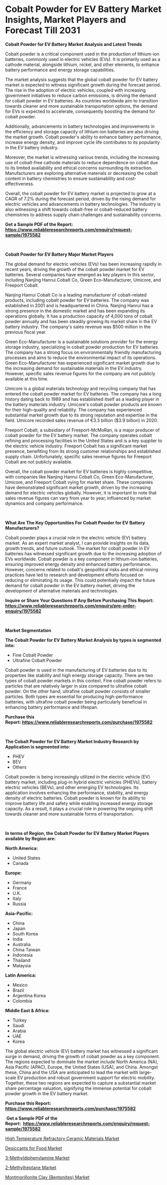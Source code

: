 <p><h1>Cobalt Powder for EV Battery Market Insights, Market Players and Forecast Till 2031</h1></p><p><strong>Cobalt Powder for EV Battery Market Analysis and Latest Trends</strong></p>
<p><p>Cobalt powder is a critical component used in the production of lithium-ion batteries, commonly used in electric vehicles (EVs). It is primarily used as a cathode material, alongside lithium, nickel, and other elements, to enhance battery performance and energy storage capabilities.</p><p>The market analysis suggests that the global cobalt powder for EV battery market is expected to witness significant growth during the forecast period. The rise in the adoption of electric vehicles, coupled with increasing government initiatives to reduce carbon emissions, is driving the demand for cobalt powder in EV batteries. As countries worldwide aim to transition towards cleaner and more sustainable transportation options, the demand for EVs is expected to accelerate, consequently boosting the demand for cobalt powder.</p><p>Additionally, advancements in battery technologies and improvements in the efficiency and storage capacity of lithium-ion batteries are also driving the market growth. Cobalt powder's ability to enhance battery performance, increase energy density, and improve cycle life contributes to its popularity in the EV battery industry.</p><p>Moreover, the market is witnessing various trends, including the increasing use of cobalt-free cathode materials to reduce dependence on cobalt due to its limited availability and ethical concerns surrounding its extraction. Manufacturers are exploring alternative materials or decreasing the cobalt content in battery chemistries to ensure sustainability and cost-effectiveness.</p><p>Overall, the cobalt powder for EV battery market is projected to grow at a CAGR of 7.2% during the forecast period, driven by the rising demand for electric vehicles and advancements in battery technologies. The industry is also witnessing a shift towards cobalt-free or cobalt-reduced battery chemistries to address supply chain challenges and sustainability concerns.</p></p>
<p><strong>Get a Sample PDF of the Report:&nbsp; <a href="https://www.reliableresearchreports.com/enquiry/request-sample/1975582">https://www.reliableresearchreports.com/enquiry/request-sample/1975582</a></strong></p>
<p>&nbsp;</p>
<p><strong>Cobalt Powder for EV Battery Major Market Players</strong></p>
<p><p>The global demand for electric vehicles (EVs) has been increasing rapidly in recent years, driving the growth of the cobalt powder market for EV batteries. Several companies have emerged as key players in this sector, including Nanjing Hanrui Cobalt Co, Green Eco-Manufacturer, Umicore, and Freeport Cobalt.</p><p>Nanjing Hanrui Cobalt Co is a leading manufacturer of cobalt-related products, including cobalt powder for EV batteries. The company was established in 2001 and is headquartered in China. Nanjing Hanrui has a strong presence in the domestic market and has been expanding its operations globally. It has a production capacity of 4,000 tons of cobalt powder annually and has been steadily growing its market share in the EV battery industry. The company's sales revenue was $500 million in the previous fiscal year.</p><p>Green Eco-Manufacturer is a sustainable solutions provider for the energy storage industry, specializing in cobalt powder production for EV batteries. The company has a strong focus on environmentally friendly manufacturing processes and aims to reduce the environmental impact of its operations. Green Eco-Manufacturer has experienced significant market growth due to the increasing demand for sustainable materials in the EV industry. However, specific sales revenue figures for the company are not publicly available at this time.</p><p>Umicore is a global materials technology and recycling company that has entered the cobalt powder market for EV batteries. The company has a long history dating back to 1989 and has established itself as a leading player in the battery materials industry. Umicore's cobalt powder products are known for their high-quality and reliability. The company has experienced substantial market growth due to its strong reputation and expertise in the field. Umicore recorded sales revenue of €3.3 billion ($3.9 billion) in 2020.</p><p>Freeport Cobalt, a subsidiary of Freeport-McMoRan, is a major producer of cobalt powder for the EV battery market. The company operates cobalt refining and processing facilities in the United States and is a key supplier to the electric vehicle industry. Freeport Cobalt has a significant market presence, benefiting from its strong customer relationships and established supply chain. Unfortunately, specific sales revenue figures for Freeport Cobalt are not publicly available.</p><p>Overall, the cobalt powder market for EV batteries is highly competitive, with companies like Nanjing Hanrui Cobalt Co, Green Eco-Manufacturer, Umicore, and Freeport Cobalt vying for market share. These companies have demonstrated significant market growth, driven by the increasing demand for electric vehicles globally. However, it is important to note that sales revenue figures can vary from year to year, influenced by market dynamics and company performance.</p></p>
<p>&nbsp;</p>
<p><strong>What Are The Key Opportunities For Cobalt Powder for EV Battery Manufacturers?</strong></p>
<p><p>Cobalt powder plays a crucial role in the electric vehicle (EV) battery market. As an expert market analyst, I can provide insights on its data, growth trends, and future outlook. The market for cobalt powder in EV batteries has witnessed significant growth due to the increasing adoption of EVs worldwide. Cobalt powder is a key component in lithium-ion batteries, ensuring improved energy density and enhanced battery performance. However, concerns related to cobalt's geopolitical risks and ethical mining practices have led to research and development efforts focused on reducing or eliminating its usage. This could potentially impact the future demand for cobalt powder in the EV battery market, driving the development of alternative materials and technologies.</p></p>
<p><strong>Inquire or Share Your Questions If Any Before Purchasing This Report: <a href="https://www.reliableresearchreports.com/enquiry/pre-order-enquiry/1975582">https://www.reliableresearchreports.com/enquiry/pre-order-enquiry/1975582</a></strong></p>
<p>&nbsp;</p>
<p><strong>Market Segmentation</strong></p>
<p><strong>The Cobalt Powder for EV Battery Market Analysis by types is segmented into:</strong></p>
<p><ul><li>Fine Cobalt Powder</li><li>Ultrafine Cobalt Powder</li></ul></p>
<p><p>Cobalt powder is used in the manufacturing of EV batteries due to its properties like stability and high energy storage capacity. There are two types of cobalt powder markets in this context. Fine cobalt powder refers to particles that are relatively larger in size compared to ultrafine cobalt powder. On the other hand, ultrafine cobalt powder consists of smaller particles. Both types are essential for producing high-performance batteries, with ultrafine cobalt powder being particularly beneficial in enhancing battery performance and lifespan.</p></p>
<p><strong>Purchase this Report:&nbsp;<a href="https://www.reliableresearchreports.com/purchase/1975582">https://www.reliableresearchreports.com/purchase/1975582</a></strong></p>
<p>&nbsp;</p>
<p><strong>The Cobalt Powder for EV Battery Market Industry Research by Application is segmented into:</strong></p>
<p><ul><li>PHEV</li><li>BEV</li><li>Others</li></ul></p>
<p><p>Cobalt powder is being increasingly utilized in the electric vehicle (EV) battery market, including plug-in hybrid electric vehicles (PHEVs), battery electric vehicles (BEVs), and other emerging EV technologies. Its application involves enhancing the performance, stability, and energy density of electric batteries. Cobalt powder is known for its ability to improve battery life and safety while enabling increased energy storage capacity. As a result, it plays a crucial role in powering the ongoing shift towards cleaner and more sustainable forms of transportation.</p></p>
<p>&nbsp;</p>
<p><strong>In terms of Region, the Cobalt Powder for EV Battery Market Players available by Region are:</strong></p>
<p>
    <p> <strong> North America: </strong>
        <ul>
            <li>United States</li>
            <li>Canada</li>
        </ul>
        </p> 
    <p> <strong> Europe: </strong>
        <ul>
            <li>Germany</li>
            <li>France</li>
            <li>U.K.</li>
            <li>Italy</li>
            <li>Russia</li>
        </ul>
        </p> 
    <p> <strong> Asia-Pacific: </strong>
        <ul>
            <li>China</li>
            <li>Japan</li>
            <li>South Korea</li>
            <li>India</li>
            <li>Australia</li>
            <li>China Taiwan</li>
            <li>Indonesia</li>
            <li>Thailand</li>
            <li>Malaysia</li>
        </ul>
        </p> 
    <p> <strong> Latin America: </strong>
        <ul>
            <li>Mexico</li>
            <li>Brazil</li>
            <li>Argentina Korea</li>
            <li>Colombia</li>
        </ul>
        </p> 
    <p> <strong> Middle East & Africa: </strong>
        <ul>
            <li>Turkey</li>
            <li>Saudi</li>
            <li>Arabia</li>
            <li>UAE</li>
            <li>Korea</li>
        </ul>
    </p>
    </p>
<p><p>The global electric vehicle (EV) battery market has witnessed a significant surge in demand, driving the growth of cobalt powder as a key component. The regions expected to dominate the market include North America (NA), Asia Pacific (APAC), Europe, the United States (USA), and China. Amongst these, China and the USA are anticipated to lead the market with large-scale EV production and robust government support for electric mobility. Together, these two regions are expected to capture a substantial market share percentage valuation, signifying the immense potential for cobalt powder growth in the EV battery market.</p></p>
<p><strong>Purchase this Report: <a href="https://www.reliableresearchreports.com/purchase/1975582">https://www.reliableresearchreports.com/purchase/1975582</a></strong></p>
<p>&nbsp;<strong>Get a Sample PDF of the Report:&nbsp;&nbsp;<a href="https://www.reliableresearchreports.com/enquiry/request-sample/1975582">https://www.reliableresearchreports.com/enquiry/request-sample/1975582</a></strong></p>
<p><strong></strong></p>
<p><p><a href="https://github.com/amonskiyk/Market-Research-Report-List-1/blob/main/high-temperature-refractory-ceramic-materials-market.md">High Temperature Refractory Ceramic Materials Market</a></p><p><a href="https://github.com/tamvrosiya/Market-Research-Report-List-1/blob/main/desiccants-for-food-market.md">Desiccants for Food Market</a></p><p><a href="https://github.com/dringals/Market-Research-Report-List-1/blob/main/3-methyldiphenylamine-market.md">3-Methyldiphenylamine Market</a></p><p><a href="https://github.com/Paul14Anderson63/Market-Research-Report-List-1/blob/main/2-methylheptane-market.md">2-Methylheptane Market</a></p><p><a href="https://github.com/gaydyna/Market-Research-Report-List-1/blob/main/montmorillonite-clay-bentonites-market.md">Montmorillonite Clay (Bentonites) Market</a></p></p>